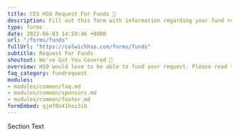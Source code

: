 ```yaml
---
title: CES HSO Request For Funds 🏦 
description: Fill out this form with information regarding your fund request.
type: forms
date: 2022-06-03 14:59:46 +0000
url: "/forms/funds"
fullUrl: "https://colwichhso.com/forms/funds"
subtitle: Request For Funds 
shoutout: We've Got You Covered 🏦 
overview: HSO would love to be able to fund your request. Please read the <a href="#section0">Fund Request FAQ</a>, and then submit the form below.
faq_category: fundrequest
modules:
- modules/common/faq.md
- modules/common/sponsors.md
- modules/common/footer.md
formEmbed: qjmf0o41hoz3ib
---
```

Section Text
